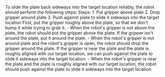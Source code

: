 To slide the plate back sideways into the target location reliably, the robot should perform the following steps:
    Steps:  1. Put gripper above plate  2. Drop gripper around plate  3. Push against plate to slide it sideways into the target location
    First, put the gripper roughly above the plate, so that we don't bump it while trying to grab it.
    - When the robot's gripper is not above the plate, the robot should put the gripper above the plate.
    If the gripper isn't around the plate, put it around the plate.
    - When the robot's gripper is not around plate and the robot's gripper is open, the robot should drop the gripper around the plate.
    If the gripper is near the plate and the plate is roughly aligned with our target location, we can push against the plate to slide it sideways into the target location.
    - When the robot's gripper is near the plate and the plate is roughly aligned with our target location, the robot should push against the plate to slide it sideways into the target location.